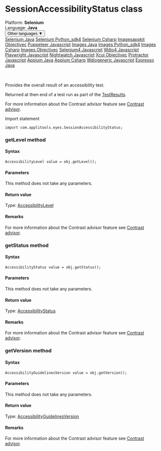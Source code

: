 # SessionAccessibilityStatus class
<div class='platform-bar-container-div'><div class='platform-bar-div'>Platform:  <b> Selenium</b>
</div><div class='platform-bar-div'>Language: <b>Java</b></div><div class='dropdown-button-container-div'><button class='sdk-language-dropdown-button'>Other languages ▼</button><div class='dropdown-content'>
<a href='../../selenium/java/sessionaccessibilitystatus'>Selenium Java</a>
<a href='../../selenium/python_sdk4/sessionaccessibilitystatus'>Selenium Python_sdk4</a>
<a href='../../selenium/csharp/sessionaccessibilitystatus'>Selenium Csharp</a>
<a href='../../imagesappkit/objectivec/sessionaccessibilitystatus'>Imagesappkit Objectivec</a>
<a href='../../puppeteer/javascript/sessionaccessibilitystatus'>Puppeteer Javascript</a>
<a href='../../images/java/sessionaccessibilitystatus'>Images Java</a>
<a href='../../images/python_sdk4/sessionaccessibilitystatus'>Images Python_sdk4</a>
<a href='../../images/csharp/sessionaccessibilitystatus'>Images Csharp</a>
<a href='../../images/objectivec/sessionaccessibilitystatus'>Images Objectivec</a>
<a href='../../selenium4/javascript/sessionaccessibilitystatus'>Selenium4 Javascript</a>
<a href='../../wdio4/javascript/sessionaccessibilitystatus'>Wdio4 Javascript</a>
<a href='../../playwright/javascript/sessionaccessibilitystatus'>Playwright Javascript</a>
<a href='../../nightwatch/javascript/sessionaccessibilitystatus'>Nightwatch Javascript</a>
<a href='../../xcui/objectivec/sessionaccessibilitystatus'>Xcui Objectivec</a>
<a href='../../protractor/javascript/sessionaccessibilitystatus'>Protractor Javascript</a>
<a href='../../appium/java/sessionaccessibilitystatus'>Appium Java</a>
<a href='../../appium/csharp/sessionaccessibilitystatus'>Appium Csharp</a>
<a href='../../wdiogeneric/javascript/sessionaccessibilitystatus'>Wdiogeneric Javascript</a>
<a href='../../espresso/java/sessionaccessibilitystatus'>Espresso Java</a>
</div></div><br /><br /></div>




Provides the overall result of an accessibility test.

Returned at then end of a test run as part of the [TestResults](./testresults).

For more information about the Contrast advisor feature see [Contrast advisor](https://applitools.com/docs/features/contrast-accessibility.html).

Import statement

    import com.applitools.eyes.SessionAccessibilityStatus;
    	


### getLevel method
#### Syntax


    AccessibilityLevel value = obj.getLevel();
    

#### Parameters

This method does not take any parameters.

#### Return value

Type:  [AccessibilityLevel](./accessibilitylevel)

#### Remarks


For more information about the Contrast advisor feature see [Contrast advisor](https://applitools.com/docs/features/contrast-accessibility.html).

### getStatus method
#### Syntax


    AccessibilityStatus value = obj.getStatus();
    

#### Parameters

This method does not take any parameters.

#### Return value

Type:  [AccessibilityStatus](./accessibilitystatus)

#### Remarks


For more information about the Contrast advisor feature see [Contrast advisor](https://applitools.com/docs/features/contrast-accessibility.html).

### getVersion method
#### Syntax


    AccessibilityGuidelinesVersion value = obj.getVersion();
    

#### Parameters

This method does not take any parameters.

#### Return value

Type:  [AccessibilityGuidelinesVersion](./accessibilityguidelinesversion)

#### Remarks


For more information about the Contrast advisor feature see [Contrast advisor](https://applitools.com/docs/features/contrast-accessibility.html).
